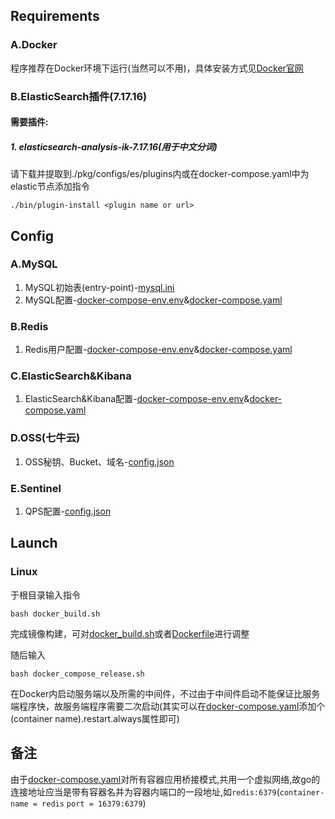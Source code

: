 ## Requirements

### A.Docker
程序推荐在Docker环境下运行(当然可以不用)，具体安装方式见[Docker官网](https://www.docker.com/)

### B.ElasticSearch插件(7.17.16)
#### 需要插件:
##### 1. elasticsearch-analysis-ik-7.17.16(用于中文分词)
请下载并提取到./pkg/configs/es/plugins内或在docker-compose.yaml中为elastic节点添加指令

    ./bin/plugin-install <plugin name or url>

## Config

### A.MySQL
1. MySQL初始表(entry-point)-[mysql.ini](/pkg/configs/sql/init.sql)
2. MySQL配置-[docker-compose-env.env](/docker-compose-env.env)&[docker-compose.yaml](/docker-compose.yaml)

### B.Redis
1. Redis用户配置-[docker-compose-env.env](/docker-compose-env.env)&[docker-compose.yaml](/docker-compose.yaml)

### C.ElasticSearch&Kibana
1. ElasticSearch&Kibana配置-[docker-compose-env.env](/docker-compose-env.env)&[docker-compose.yaml](/docker-compose.yaml)

### D.OSS(七牛云)
1. OSS秘钥、Bucket、域名-[config.json](/config.json)

### E.Sentinel
1. QPS配置-[config.json](/config.json)

## Launch

### Linux

于根目录输入指令

    bash docker_build.sh

完成镜像构建，可对[docker_build.sh](/docker_build.sh)或者[Dockerfile](/docker-build/Dockerfile)进行调整

随后输入

    bash docker_compose_release.sh

在Docker内启动服务端以及所需的中间件，不过由于中间件启动不能保证比服务端程序快，故服务端程序需要二次启动(其实可以在[docker-compose.yaml](/docker-compose.yaml)添加个(container name).restart.always属性即可)

## 备注
由于[docker-compose.yaml](/docker-compose.yaml)对所有容器应用桥接模式,共用一个虚拟网络,故go的连接地址应当是带有容器名并为容器内端口的一段地址,如`redis:6379`(`container-name = redis`   `port = 16379:6379`)

